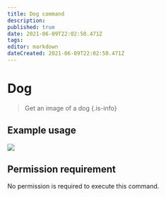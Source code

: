 ```yaml
---
title: Dog command
description: 
published: true
date: 2021-06-09T22:02:50.471Z
tags: 
editor: markdown
dateCreated: 2021-06-09T22:02:50.471Z
---
```


# Dog
> Get an image of a dog
{.is-info}
## Example usage
![](https://i.imgur.com/HI39ACE.png)
## Permission requirement
No permission is required to execute this command.